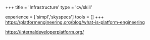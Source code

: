 +++
title = 'Infrastructure'
type = 'cv/skill'

experience = ['simpl','skyspecs']
tools = []
+++
https://platformengineering.org/blog/what-is-platform-engineering

https://internaldeveloperplatform.org/
